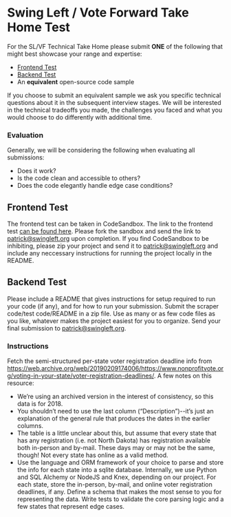 # Swing Left / Vote Forward Take Home Test

For the SL/VF Technical Take Home please submit **ONE** of the following that might best showcase your range and expertise:

- [Frontend Test](https://codesandbox.io/s/swing-left-vote-forward-frontend-take-home-test-zkhz7?file=/README.md)
- [Backend Test](#backend-test)
- An **equivalent** open-source code sample

If you choose to submit an equivalent sample we ask you specific technical questions about it in the subsequent interview stages. We will be interested in the technical tradeoffs you made, the challenges you faced and what you would choose to do differently with additional time.

### Evaluation

Generally, we will be considering the following when evaluating all submissions:

- Does it work?
- Is the code clean and accessible to others?
- Does the code elegantly handle edge case conditions?

## Frontend Test

The frontend test can be taken in CodeSandbox. The link to the frontend test [can be found here](https://codesandbox.io/s/swing-left-vote-forward-frontend-take-home-test-zkhz7?file=/README.md). Please fork the sandbox and send the link to [patrick@swingleft.org](mailto:patrick@swingleft.org) upon completion. If you find CodeSandbox to be inhibiting, please zip your project and send it to [patrick@swingleft.org](mailto:patrick@swingleft.org) and include any neccessary instructions for running the project locally in the README.

## Backend Test

Please include a README that gives instructions for setup required to run your code (if any), and for how to run your submission. Submit the scraper code/test code/README in a zip file. Use as many or as few code files as you like, whatever makes the project easiest for you to organize. Send your final submission to [patrick@swingleft.org](mailto:patrick@swingleft.org).

### Instructions

Fetch the semi-structured per-state voter registration deadline info from https://web.archive.org/web/20190209174006/https://www.nonprofitvote.org/voting-in-your-state/voter-registration-deadlines/. A few notes on this resource:

- We’re using an archived version in the interest of consistency, so this data is for 2018.
- You shouldn’t need to use the last column (“Description”)--it’s just an explanation of the general rule that produces the dates in the earlier columns.
- The table is a little unclear about this, but assume that every state that has any registration (i.e. not North Dakota) has registration available both in-person and by-mail. These days may or may not be the same, though! Not every state has online as a valid method.
- Use the language and ORM framework of your choice to parse and store the info for each state into a sqlite database. Internally, we use Python and SQL Alchemy or NodeJS and Knex, depending on our project.
  For each state, store the in-person, by-mail, and online voter registration deadlines, if any.
  Define a schema that makes the most sense to you for representing the data.
  Write tests to validate the core parsing logic and a few states that represent edge cases.
